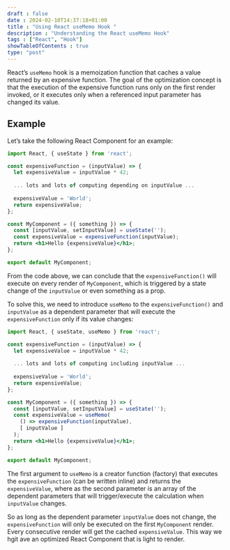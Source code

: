 ```yaml
--- 
draft : false
date : 2024-02-10T14:37:18+01:00
title : "Using React useMemo Hook "
description : "Understanding the React useMemo Hook"
tags : ["React", "Hook"]
showTableOfContents : true
type: "post"
---
```


React’s `useMemo` hook is a memoization function that caches a value returned by an expensive function. The goal of the optimization concept is that the execution of the expensive function runs only on the first render invoked, or it executes only when a referenced input parameter has changed its value.

## Example

Let’s take the following React Component for an example:

```jsx
import React, { useState } from 'react';

const expensiveFunction = (inputValue) => {
  let expensiveValue = inputValue * 42;
  
  ... lots and lots of computing depending on inputValue ...
  
  expensiveValue = 'World';
  return expensiveValue;
};

const MyComponent = ({ something }) => {
  const [inputValue, setInputValue] = useState('');
  const expensiveValue = expensiveFunction(inputValue);
  return <h1>Hello {expensiveValue}</h1>;
};

export default MyComponent;
```

From the code above, we can conclude that the `expensiveFunction()` will execute on every render of `MyComponent`, which is triggered by a state change of the `inputValue` or even something as a prop.

To solve this, we need to introduce `useMemo` to the `expensiveFunction()` and `inputValue` as a dependent parameter that will execute the `expensiveFunction` only if its value changes:
```jsx
import React, { useState, useMemo } from 'react';

const expensiveFunction = (inputValue) => {
  let expensiveValue = inputValue * 42;
  
  ... lots and lots of computing including inputValue ...
  
  expensiveValue = 'World';
  return expensiveValue;
};

const MyComponent = ({ something }) => {
  const [inputValue, setInputValue] = useState('');
  const expensiveValue = useMemo(
    () => expensiveFunction(inputValue), 
    [ inputValue ]
  );
  return <h1>Hello {expensiveValue}</h1>;
};

export default MyComponent;
```

The first argument to `useMemo` is a creator function (factory) that executes the `expensiveFunction` (can be written inline) and returns the `expensiveValue`, where as the second parameter is an array of the dependent parameters that will trigger/execute the calculation when `inputValue` changes.

So as long as the dependent parameter `inputValue` does not change, the `expensiveFunction` will only be executed on the first `MyComponent` render. Every consecutive render will get the cached `expensiveValue`. This way we hgit ave an optimized React Component that is light to render.




